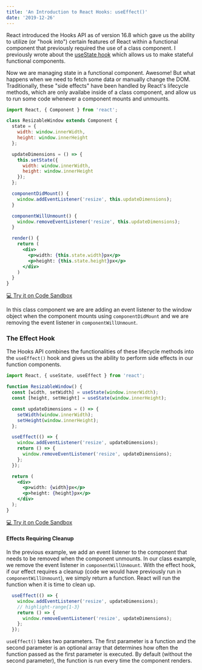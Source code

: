 ```yaml
---
title: 'An Introduction to React Hooks: useEffect()'
date: '2019-12-26'
---
```


React introduced the Hooks API as of version 16.8 which gave us the ability to utilize (or "hook into") certain features of React within a functional component that previously required the use of a class component. I previously wrote about the [useState hook](/use-state-hook) which allows us to make stateful functional components.

Now we are managing state in a functional component. Awesome! But what happens when we need to fetch some data or manually change the DOM. Traditionally, these "side effects" have been handled by React's lifecycle methods, which are only availabe inside of a class component, and allow us to run some code whenever a component mounts and unmounts.

```jsx
import React, { Component } from 'react';

class ResizableWindow extends Component {
  state = {
    width: window.innerWidth,
    height: window.innerHeight
  };

  updateDimensions = () => {
    this.setState({
      width: window.innerWidth,
      height: window.innerHeight
    });
  };

  componentDidMount() {
    window.addEventListener('resize', this.updateDimensions);
  }

  componentWillUnmount() {
    window.removeEventListener('resize', this.updateDimensions);
  }

  render() {
    return (
      <div>
        <p>width: {this.state.width}px</p>
        <p>height: {this.state.height}px</p>
      </div>
    )
  }
}
```
<p class="code-sandbox-link-wrap">
  <a class="code-sandbox-link" href="https://codesandbox.io/s/use-effect-class-demo-dc5mk" target="_blank">💻 Try it on Code Sandbox</a>
</p>

In this class component we are are adding an event listener to the window object when the component mounts using `componentDidMount` and we are removing the event listener in `componentWillUnmount`. 

### The Effect Hook

The Hooks API combines the functionalities of these lifecycle methods into the `useEffect()` hook and gives us the ability to perform side effects in our function components. 

```jsx
import React, { useState, useEffect } from 'react';

function ResizableWindow() {
  const [width, setWidth] = useState(window.innerWidth);
  const [height, setHeight] = useState(window.innerHeight);

  const updateDimensions = () => {
    setWidth(window.innerWidth);
    setHeight(window.innerHeight);
  };

  useEffect(() => {
    window.addEventListener('resize', updateDimensions);
    return () => {
      window.removeEventListener('resize', updateDimensions);
    };
  });

  return (
    <div>
      <p>width: {width}px</p>
      <p>height: {height}px</p>
    </div>
  );
}
```
<p class="code-sandbox-link-wrap">
  <a class="code-sandbox-link" href="https://codesandbox.io/s/use-effect-functional-demo-3ki4d" target="_blank">💻 Try it on Code Sandbox</a>
</p>

#### Effects Requiring Cleanup

In the previous example, we add an event listener to the component that needs to be removed when the component unmounts. In our class example, we remove the event listener in `componentWillUnmount`. With the effect hook, if our effect requires a cleanup (code we would have previously run in `componentWillUnmount`), we simply return a function.  React will run the function when it is time to clean up.

```jsx
  useEffect(() => {
    window.addEventListener('resize', updateDimensions);
    // highlight-range{1-3}
    return () => {
      window.removeEventListener('resize', updateDimensions);
    };
  });
```

`useEffect()` takes two parameters. The first parameter is a function and the second parameter is an optional array that determines how often the function passed as the first parameter is executed. By default (without the second parameter), the function is run every time the component renders.




